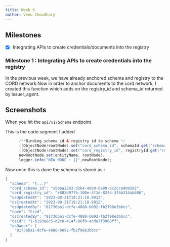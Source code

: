 ```yaml
---
title: Week 8
author: Venu Choudhary
---
```


## Milestones

- [x] Integrating APIs to create credentials/documents into the registry

### Milestone 1 : Integrating APIs to create credentials into the registry

In the previous week, we have already anchored schema and registry to the CORD network.Now in order to anchor documents to the cord network, I created this function which adds on the registry_id and schema_id returned by issuer_agent.

## Screenshots 

When you hit the `api/v1/Schema` endpoint

This is the code segment I added

```java
      /**Binding schema id & registry id to schema */
      ((ObjectNode)rootNode).set("cord_schema_id", schemaId.get("schemaId"));
      ((ObjectNode)rootNode).set("cord_registry_id", registryId.get("registryId"));
      newRootNode.set(entityName, rootNode);
      logger.info("NEW NODE : {}",newRootNode);
```

Now once this is done the schema is stored as :

```java
{
  "schema": "{...}"
  "cord_schema_id": "s586a2243-d2b4-4d89-8a89-bc2cca489202",
  "cord_registry_id": "r882d97fb-100e-4f1d-82fd-3fbb314ab686",
  "osUpdatedAt": "2023-08-31T19:21:10.991Z",
  "osCreatedAt": "2023-08-31T19:21:10.991Z",
  "osUpdatedBy": "81736ba1-dcfe-4888-b092-fb2f98e3bbcc",
  "name": "Cred",
  "osCreatedBy": "81736ba1-dcfe-4888-b092-fb2f98e3bbcc",
  "osid": "1-b193e8c5-d2c8-414f-96f0-acde7f3968ff",
  "osOwner": [
    "81736ba1-dcfe-4888-b092-fb2f98e3bbcc"
  ]
}
```